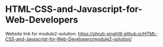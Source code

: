 # HTML-CSS-and-Javascript-for-Web-Developers

Website link for module2-solution: https://shruti-singh16.github.io/HTML-CSS-and-Javascript-for-Web-Developers/module2-solution/
